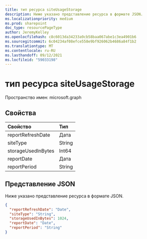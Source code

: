 ```yaml
---
title: тип ресурса siteUsageStorage
description: Ниже указано представление ресурса в формате JSON.
ms.localizationpriority: medium
ms.prod: sharepoint
doc_type: resourcePageType
author: JeremyKelley
ms.openlocfilehash: c8c6013da34233a9cb58baa067abe1c3ea4901b6
ms.sourcegitcommit: 6c04234af08efce558e9bf926062b4686a84f1b2
ms.translationtype: MT
ms.contentlocale: ru-RU
ms.lasthandoff: 09/12/2021
ms.locfileid: "59033198"
---
```

# <a name="siteusagestorage-resource-type"></a>тип ресурса siteUsageStorage

Пространство имен: microsoft.graph

## <a name="properties"></a>Свойства

| Свойство           | Тип   |
| :----------------- | :----- |
| reportRefreshDate  | Дата   |
| siteType           | String |
| storageUsedInBytes | Int64  |
| reportDate         | Дата   |
| reportPeriod       | String |

## <a name="json-representation"></a>Представление JSON

Ниже указано представление ресурса в формате JSON.

<!-- {
  "blockType": "resource",
  "@odata.type": "microsoft.graph.siteUsageStorage"
} -->

```json
{
  "reportRefreshDate": "Date",
  "siteType": "String",
  "storageUsedInBytes": 1024,
  "reportDate": "Date",
  "reportPeriod": "String"
}
```


